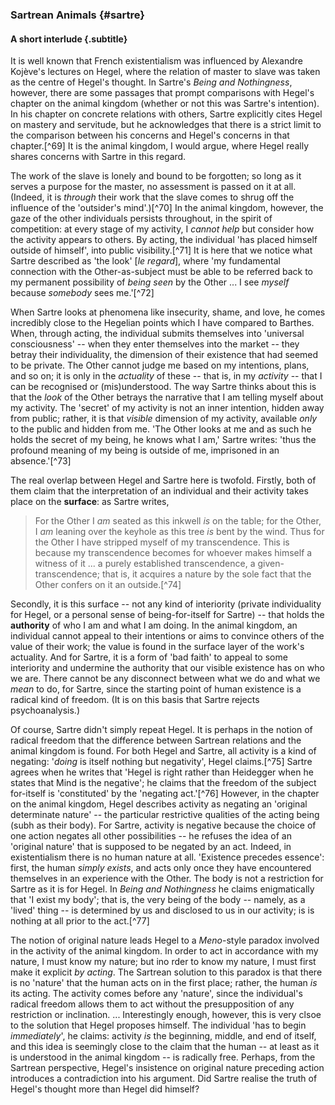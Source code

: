 ### Sartrean Animals {#sartre}
#### A short interlude {.subtitle}

It is well known that French existentialism was influenced by Alexandre Kojève's
lectures on Hegel, where the relation of master to slave was taken as the centre
of Hegel's thought. In Sartre's *Being and Nothingness*, however, there are some
passages that prompt comparisons with Hegel's chapter on the animal kingdom
(whether or not this was Sartre's intention). In his chapter on concrete
relations with others, Sartre explicitly cites Hegel on mastery and servitude,
but he acknowledges that there is a strict limit to the comparison between his
concerns and Hegel's concerns in that chapter.[^69] It is the animal kingdom, I
would argue, where Hegel really shares concerns with Sartre in this regard.

The work of the slave is lonely and bound to be forgotten; so long as it serves
a purpose for the master, no assessment is passed on it at all. (Indeed, it is
*through* their work that the slave comes to shrug off the influence of the
'outsider's mind'.)[^70] In the animal kingdom, however, the gaze of the other
individuals persists throughout, in the spirit of competition: at every stage of
my activity, I *cannot help* but consider how the activity appears to others. By
acting, the individual 'has placed himself outside of himself', into public
visibility.[^71] It is here that we notice what Sartre described as 'the look'
[*le regard*], where 'my fundamental connection with the Other-as-subject must
be able to be referred back to my permanent possibility of *being seen* by the
Other ... I see *myself* because *somebody* sees me.'[^72]

When Sartre looks at phenomena like insecurity, shame, and love, he comes
incredibly close to the Hegelian points which I have compared to Barthes. When,
through acting, the individual submits themselves into 'universal consciousness'
-- when they enter themselves into the market -- they betray their
individuality, the dimension of their existence that had seemed to be private.
The Other cannot judge me based on my intentions, plans, and so on; it is only
in the *actuality* of these -- that is, in my *activity* -- that I can be
recognised or (mis)understood. The way Sartre thinks about this is that the
*look* of the Other betrays the narrative that I am telling myself about my
activity. The 'secret' of my activity is not an inner intention, hidden away
from public; rather, it is that *visible* dimension of my activity, available
*only* to the public and hidden from me. 'The Other looks at me and as such he
holds the secret of my being, he knows what I am,' Sartre writes: 'thus the
profound meaning of my being is outside of me, imprisoned in an absence.'[^73]

The real overlap between Hegel and Sartre here is twofold. Firstly, both of them
claim that the interpretation of an individual and their activity takes place on
the **surface**: as Sartre writes,

> For the Other I *am* seated as this inkwell *is* on the table; for the Other,
> I *am* leaning over the keyhole as this tree *is* bent by the wind. Thus for
> the Other I have stripped myself of my transcendence. This is because my
> transcendence becomes for whoever makes himself a witness of it ... a purely
> established transcendence, a given-transcendence; that is, it acquires a
> nature by the sole fact that the Other confers on it an outside.[^74]

Secondly, it is this surface -- not any kind of interiority (private
individuality for Hegel, or a personal sense of being-for-itself for Sartre) --
that holds the **authority** of who I am and what I am doing. In the animal
kingdom, an individual cannot appeal to their intentions or aims to convince
others of the value of their work; the value is found in the surface layer of
the work's actuality. And for Sartre, it is a form of 'bad faith' to appeal to
some interiority and undermine the authority that our visible existence has on
who we are. There cannot be any disconnect between what we do and what we *mean*
to do, for Sartre, since the starting point of human existence is a radical
kind of freedom. (It is on this basis that Sartre rejects psychoanalysis.)

Of course, Sartre didn't simply repeat Hegel. It is perhaps in the notion of
radical freedom that the difference between Sartrean relations and the animal
kingdom is found. For both Hegel and Sartre, all activity is a kind of negating:
'*doing* is itself nothing but negativity', Hegel claims.[^75] Sartre agrees
when he writes that 'Hegel is right rather than Heidegger when he states that
Mind is the negative'; he claims that the freedom of the subject for-itself is
'constituted' by the 'negating act.'[^76] However, in the chapter on the animal
kingdom, Hegel describes activity as negating an 'original determinate nature'
-- the particular restrictive qualities of the acting being (subh as their
body). For Sartre, activity is negative because the choice of one action negates
all other possibilities -- he refuses the idea of an 'original nature' that is
supposed to be negated by an act. Indeed, in existentialism there is no human
nature at all. 'Existence precedes essence': first, the human *simply exists*,
and acts only once they have encountered themselves in an experience with the
Other. The body is not a restriction for Sartre as it is for Hegel. In *Being
and Nothingness* he claims enigmatically that 'I exist my body'; that is, the
very being of the body -- namely, as a 'lived' thing -- is determined by us and
disclosed to us in our activity; is is nothing at all prior to the
act.[^77]

The notion of original nature leads Hegel to a *Meno*-style paradox involved in
the activity of the animal kingdom. In order to act in accordance with my
nature, I must know my nature; but ino rder to know my nature, I must first make
it explicit *by acting*. The Sartrean solution to this paradox is that there is
no 'nature' that the human acts on in the first place; rather, the human *is*
its acting. The activity comes before any 'nature', since the individual's
radical freedom allows them to act without the presupposition of any restriction
or inclination. ... Interestingly enough, however, this is very clsoe to the
solution that Hegel proposes himself. The individual 'has to begin
*immediately*', he claims: activity *is* the beginning, middle, and end of
itself, and this idea is seemingly close to the claim that the human -- at least
as it is understood in the animal kingdom -- is radically free. Perhaps, from
the Sartrean perspective, Hegel's insistence on original nature preceding action
introduces a contradiction into his argument. Did Sartre realise the truth of
Hegel's thought more than Hegel did himself?
